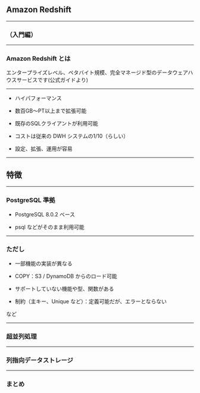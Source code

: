 ## Amazon Redshift

---

### （入門編）

---
### Amazon Redshift とは

エンタープライズレベル、ペタバイト規模、完全マネージド型のデータウェアハウスサービスです(公式ガイドより)

---
* ハイパフォーマンス

* 数百GB〜PT以上まで拡張可能

* 既存のSQLクライアントが利用可能

* コストは従来の DWH システムの1/10（らしい）

* 設定、拡張、運用が容易

---
## 特徴

---
### PostgreSQL 準拠

* PostgreSQL 8.0.2 ベース

* psql などがそのまま利用可能

---
### ただし

* 一部機能の実装が異なる
 + COPY：S3 / DynamoDB からのロード可能

* サポートしていない機能や型、関数がある
 + 制約（主キー、Unique など）：定義可能だが、エラーとならない

など

---
### 超並列処理

---
### 列指向データストレージ

---
### まとめ


